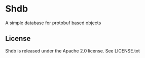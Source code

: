 # Shdb

A simple database for protobuf based objects


## License

Shdb is released under the Apache 2.0 license. See LICENSE.txt

